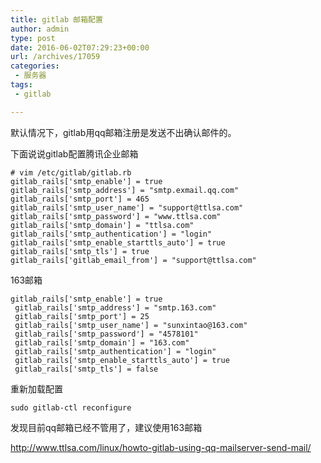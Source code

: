 ```yaml
---
title: gitlab 邮箱配置
author: admin
type: post
date: 2016-06-02T07:29:23+00:00
url: /archives/17059
categories:
 - 服务器
tags:
 - gitlab

---
```

默认情况下，gitlab用qq邮箱注册是发送不出确认邮件的。

下面说说gitlab配置腾讯企业邮箱

```
# vim /etc/gitlab/gitlab.rb
gitlab_rails['smtp_enable'] = true
gitlab_rails['smtp_address'] = "smtp.exmail.qq.com"
gitlab_rails['smtp_port'] = 465
gitlab_rails['smtp_user_name'] = "support@ttlsa.com"
gitlab_rails['smtp_password'] = "www.ttlsa.com"
gitlab_rails['smtp_domain'] = "ttlsa.com"
gitlab_rails['smtp_authentication'] = "login"
gitlab_rails['smtp_enable_starttls_auto'] = true
gitlab_rails['smtp_tls'] = true
gitlab_rails['gitlab_email_from'] = "support@ttlsa.com"

```

163邮箱

```
gitlab_rails['smtp_enable'] = true
 gitlab_rails['smtp_address'] = "smtp.163.com"
 gitlab_rails['smtp_port'] = 25
 gitlab_rails['smtp_user_name'] = "sunxintao@163.com"
 gitlab_rails['smtp_password'] = "4578101"
 gitlab_rails['smtp_domain'] = "163.com"
 gitlab_rails['smtp_authentication'] = "login"
 gitlab_rails['smtp_enable_starttls_auto'] = true
 gitlab_rails['smtp_tls'] = false

```

重新加载配置

```
sudo gitlab-ctl reconfigure

```

发现目前qq邮箱已经不管用了，建议使用163邮箱

http://www.ttlsa.com/linux/howto-gitlab-using-qq-mailserver-send-mail/